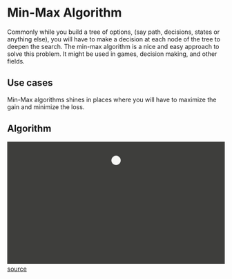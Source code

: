 # Min-Max Algorithm

Commonly while you build a tree of options, (say path, decisions, states or anything else), you will have to make a decision at each node of the tree to deepen the search. The min-max algorithm is a nice and easy approach to solve this problem. It might be used in games, decision making, and other fields.

## Use cases

Min-Max algorithms shines in places where you will have to maximize the gain and minimize the loss.

## Algorithm

![min-max.gif](min-max.gif) [source](https://www.youtube.com/watch?v=l-hh51ncgDI)

[//]: # (![img.png]&#40;img.png&#41; [source]&#40;https://en.wikipedia.org/wiki/File:AB_pruning.svg&#41;)


[//]: # (## Alpha beta pruning:)

[//]: # ()
[//]: # (![Minmaxab.gif]&#40;Minmaxab.gif&#41; [source]&#40;https://upload.wikimedia.org/wikipedia/en/7/79/Minmaxab.gif)

[//]: # ()
